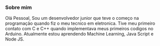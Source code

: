 ### Sobre mim
Olá Pessoal, Sou um desenvolvedor junior que teve o começo na programação quando fiz o meu tecnico em eletronica. Tive meu primeiro contato com C e C++ quando implementava meus primeiros codigos no Arduino. Atualmente estou aprendendo Machine Learning, Java Script e Node JS.
